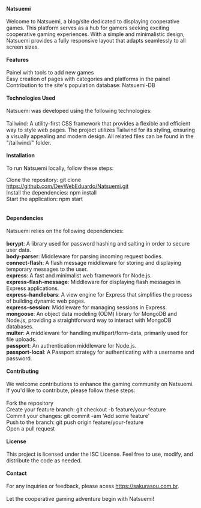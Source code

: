 **Natsuemi**
<br><br>
Welcome to Natsuemi, a blog/site dedicated to displaying cooperative games. This platform serves as a hub for gamers seeking exciting cooperative gaming experiences. With a simple and minimalistic design, Natsuemi provides a fully responsive layout that adapts seamlessly to all screen sizes.
<br><br>
**Features**
<br><br>
Painel with tools to add new games<br>
Easy creation of pages with categories and platforms in the painel<br>
Contribution to the site's population database: Natsuemi-DB
<br><br>
**Technologies Used**
<br><br>
Natsuemi was developed using the following technologies:
<br><br>
Tailwind: A utility-first CSS framework that provides a flexible and efficient way to style web pages. The project utilizes Tailwind for its styling, ensuring a visually appealing and modern design. All related files can be found in the "/tailwind/" folder.
<br><br>
**Installation**
<br><br>
To run Natsuemi locally, follow these steps:

Clone the repository: git clone https://github.com/DevWebEduardo/Natsuemi.git<br>
Install the dependencies: npm install<br>
Start the application: npm start<br>
<br><br>
**Dependencies**
<br><br>
Natsuemi relies on the following dependencies:
<br><br>
**bcrypt**: A library used for password hashing and salting in order to secure user data.<br>
**body-parser**: Middleware for parsing incoming request bodies.<br>
**connect-flash**: A flash message middleware for storing and displaying temporary messages to the user.<br>
**express**: A fast and minimalist web framework for Node.js.<br>
**express-flash-message**: Middleware for displaying flash messages in Express applications.<br>
**express-handlebars**: A view engine for Express that simplifies the process of building dynamic web pages.<br>
**express-session**: Middleware for managing sessions in Express.<br>
**mongoose**: An object data modeling (ODM) library for MongoDB and Node.js, providing a straightforward way to interact with MongoDB databases.<br>
**multer**: A middleware for handling multipart/form-data, primarily used for file uploads.<br>
**passport**: An authentication middleware for Node.js.<br>
**passport-local**: A Passport strategy for authenticating with a username and password.
<br><br>
**Contributing**
<br><br>
We welcome contributions to enhance the gaming community on Natsuemi. If you'd like to contribute, please follow these steps:
<br><br>
Fork the repository<br>
Create your feature branch: git checkout -b feature/your-feature<br>
Commit your changes: git commit -am 'Add some feature'<br>
Push to the branch: git push origin feature/your-feature<br>
Open a pull request
<br><br>
**License**
<br><br>
This project is licensed under the ISC License. Feel free to use, modify, and distribute the code as needed.
<br><br>
**Contact**
<br><br>
For any inquiries or feedback, please acess https://sakurasou.com.br.
<br><br>
Let the cooperative gaming adventure begin with Natsuemi!
